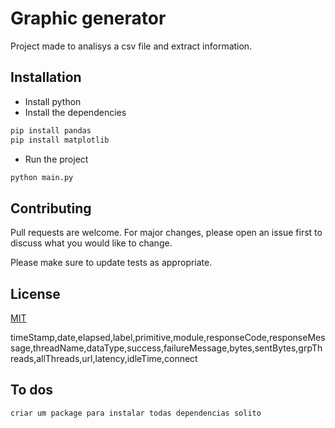 # Graphic generator

Project made to analisys a csv file and extract information.

## Installation

* Install python
* Install the dependencies
```bash
pip install pandas
pip install matplotlib
```
* Run the project
```bash
python main.py
```


## Contributing
Pull requests are welcome. For major changes, please open an issue first to discuss what you would like to change.

Please make sure to update tests as appropriate.

## License
[MIT](https://choosealicense.com/licenses/mit/)

timeStamp,date,elapsed,label,primitive,module,responseCode,responseMessage,threadName,dataType,success,failureMessage,bytes,sentBytes,grpThreads,allThreads,url,latency,idleTime,connect


## To dos
    criar um package para instalar todas dependencias solito
